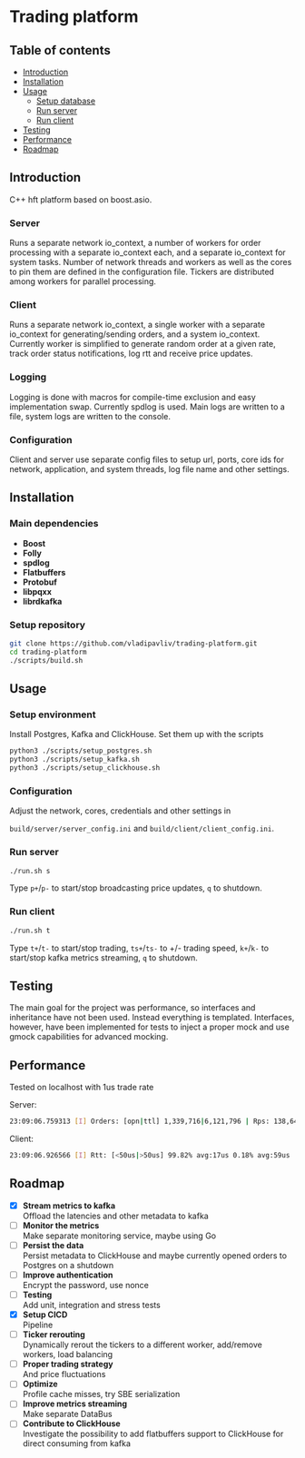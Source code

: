 # Trading platform

## Table of contents
- [Introduction](#introduction)
- [Installation](#installation)
- [Usage](#usage)
    - [Setup database](#setup-database)
    - [Run server](#run-server)
    - [Run client](#run-client)
- [Testing](#testing)
- [Performance](#performance)
- [Roadmap](#roadmap)

## Introduction
C++ hft platform based on boost.asio.

### Server
Runs a separate network io_context, a number of workers for order processing with a separate io_context each, and a separate io_context for system tasks. Number of network threads and workers as well as the cores to pin them are defined in the configuration file. Tickers are distributed among workers for parallel processing.

### Client
Runs a separate network io_context, a single worker with a separate io_context for generating/sending orders, and a system io_context. Currently worker is simplified to generate random order at a given rate, track order status notifications, log rtt and receive price updates.

### Logging
Logging is done with macros for compile-time exclusion and easy implementation swap. Currently spdlog is used. Main logs are written to a file, system logs are written to the console.

### Configuration
Client and server use separate config files to setup url, ports, core ids for network, application, and system threads, log file name and other settings.

## Installation

### Main dependencies
- **Boost**
- **Folly**
- **spdlog**
- **Flatbuffers**
- **Protobuf**
- **libpqxx**
- **librdkafka**

### Setup repository
```bash
git clone https://github.com/vladipavliv/trading-platform.git
cd trading-platform
./scripts/build.sh
```

## Usage
### Setup environment
Install Postgres, Kafka and ClickHouse. Set them up with the scripts
```bash
python3 ./scripts/setup_postgres.sh
python3 ./scripts/setup_kafka.sh
python3 ./scripts/setup_clickhouse.sh
```

### Configuration
Adjust the network, cores, credentials and other settings in 

`build/server/server_config.ini` and `build/client/client_config.ini`.

### Run server
```bash
./run.sh s
```
Type `p+`/`p-` to start/stop broadcasting price updates, `q` to shutdown.

### Run client
```bash
./run.sh t
```
Type `t+`/`t-` to start/stop trading, `ts+`/`ts-` to +/- trading speed, `k+`/`k-` to start/stop kafka metrics streaming, `q` to shutdown.

## Testing
The main goal for the project was performance, so interfaces and inheritance have not been used. Instead everything is templated.
Interfaces, however, have been implemented for tests to inject a proper mock and use gmock capabilities for advanced mocking.

## Performance
Tested on localhost with 1us trade rate

Server:
```bash
23:09:06.759313 [I] Orders: [opn|ttl] 1,339,716|6,121,796 | Rps: 138,647
```
Client:
```bash
23:09:06.926566 [I] Rtt: [<50us|>50us] 99.82% avg:17us 0.18% avg:59us
```

## Roadmap
- [x] **Stream metrics to kafka**  
Offload the latencies and other metadata to kafka
- [ ] **Monitor the metrics**  
Make separate monitoring service, maybe using Go
- [ ] **Persist the data**  
Persist metadata to ClickHouse and maybe currently opened orders to Postgres on a shutdown
- [ ] **Improve authentication**  
Encrypt the password, use nonce
- [ ] **Testing**  
Add unit, integration and stress tests
- [x] **Setup CICD**  
Pipeline
- [ ] **Ticker rerouting**  
Dynamically rerout the tickers to a different worker, add/remove workers, load balancing
- [ ] **Proper trading strategy**  
And price fluctuations
- [ ] **Optimize**  
Profile cache misses, try SBE serialization
- [ ] **Improve metrics streaming**  
Make separate DataBus
- [ ] **Contribute to ClickHouse**  
Investigate the possibility to add flatbuffers support to ClickHouse for direct consuming from kafka
